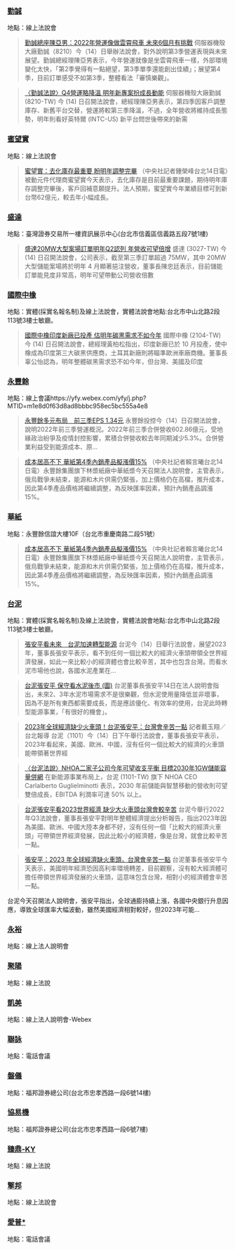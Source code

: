 
 ### [勤誠](https://www.google.com/search?q=勤誠&tbm=nws&tbs=qdr:d)


地點：線上法說會

> [勤誠總座陳亞男：2022年營運像做雲霄飛車 未來6個月有挑戰](https://tw.stock.yahoo.com/news/%E5%8B%A4%E8%AA%A0%E7%B8%BD%E5%BA%A7%E9%99%B3%E4%BA%9E%E7%94%B7%EF%BC%9A-2022-%E5%B9%B4%E7%87%9F%E9%81%8B%E5%83%8F%E5%81%9A%E9%9B%B2%E9%9C%84%E9%A3%9B%E8%BB%8A-%E6%9C%AA%E4%BE%86-6-%E5%80%8B%E6%9C%88%E6%9C%89%E6%8C%91%E6%88%B0-104324898.html)
伺服器機殼大廠勤誠（8210）今（14）日舉辦法說會，對外說明第3季營運表現與未來展望。勤誠總經理陳亞男表示，今年營運就像是坐雲霄飛車一樣，外部環境變化太快，「第2季覺得有一點絕望，第3季單季還能創出佳績」；展望第4季，目前訂單感受不如第3季，整體看法「審慎樂觀」。

> [〈勤誠法說〉Q4營運略降溫 明年新專案扮成長動能](https://tw.stock.yahoo.com/news/%E5%8B%A4%E8%AA%A0%E6%B3%95%E8%AA%AA-q4%E7%87%9F%E9%81%8B%E7%95%A5%E9%99%8D%E6%BA%AB-%E6%98%8E%E5%B9%B4%E6%96%B0%E5%B0%88%E6%A1%88%E6%89%AE%E6%88%90%E9%95%B7%E5%8B%95%E8%83%BD-100255232.html)
伺服器機殼大廠勤誠 (8210-TW) 今 (14) 日召開法說會，總經理陳亞男表示，第四季因客戶調整庫存、新舊平台交替，營運將較第三季降溫，不過，全年營收將維持成長態勢，明年則看好英特爾 (INTC-US) 新平台問世後帶來的新需

 ### [蜜望實](https://www.google.com/search?q=蜜望實&tbm=nws&tbs=qdr:d)


地點：線上法說會

> [蜜望實：去化庫存最重要 盼明年調整完畢](https://tw.news.yahoo.com/%E8%9C%9C%E6%9C%9B%E5%AF%A6-%E5%8E%BB%E5%8C%96%E5%BA%AB%E5%AD%98%E6%9C%80%E9%87%8D%E8%A6%81-%E7%9B%BC%E6%98%8E%E5%B9%B4%E8%AA%BF%E6%95%B4%E5%AE%8C%E7%95%A2-080912993.html)
（中央社記者鍾榮峰台北14日電）被動元件代理商蜜望實今天表示，去化庫存是目前最重要課題，期待明年庫存調整完畢後，客戶回補意願提升。法人預期，蜜望實今年業績目標可到新台幣62億元，較去年小幅成長。

 ### [盛達](https://www.google.com/search?q=盛達&tbm=nws&tbs=qdr:d)


地點：臺灣證券交易所一樓資訊展示中心(台北市信義區信義路五段7號1樓)

> [盛達20MW大型案場訂單明年Q2認列 年營收可望倍增](https://tw.stock.yahoo.com/news/%E7%9B%9B%E9%81%9420mw%E5%A4%A7%E5%9E%8B%E6%A1%88%E5%A0%B4%E8%A8%82%E5%96%AE%E6%98%8E%E5%B9%B4q2%E8%AA%8D%E5%88%97-%E5%B9%B4%E7%87%9F%E6%94%B6%E5%8F%AF%E6%9C%9B%E5%80%8D%E5%A2%9E-104114871.html)
盛達 (3027-TW) 今 (14) 日召開法說會，公司表示，截至第三季訂單超過 75MW，其中 20MW 大型儲能案場將於明年 4 月顯著挹注營收，董事長陳忠廷表示，目前儲能訂單能見度非常高，明年可望帶動公司營收倍數

 ### [國際中橡](https://www.google.com/search?q=國際中橡&tbm=nws&tbs=qdr:d)


地點：實體(採實名報名制)及線上法說會，實體法說會地點:台北市中山北路2段113號3樓士敏廳。

> [國際中橡印度新廠已投產 估明年碳黑需求不如今年](https://tw.stock.yahoo.com/news/%E5%9C%8B%E9%9A%9B%E4%B8%AD%E6%A9%A1%E5%8D%B0%E5%BA%A6%E6%96%B0%E5%BB%A0%E5%B7%B2%E6%8A%95%E7%94%A2-%E4%BC%B0%E6%98%8E%E5%B9%B4%E7%A2%B3%E9%BB%91%E9%9C%80%E6%B1%82%E4%B8%8D%E5%A6%82%E4%BB%8A%E5%B9%B4-103527968.html)
國際中橡 (2104-TW) 今 (14) 日召開法說會，總經理黃柏松指出，印度新廠已於 10 月投產，使中橡成為印度第三大碳黑供應商，土耳其新廠則將瞄準歐洲車廠商機。董事長辜公怡認為，明年整體碳黑需求恐不如今年，但台灣、美國及印度

 ### [永豐餘](https://www.google.com/search?q=永豐餘&tbm=nws&tbs=qdr:d)


地點：線上會議https://yfy.webex.com/yfy/j.php?MTID=m1e8d0f63d8ad8bbbc958ec5bc555a4e8

> [永豐餘多元布局　前三季EPS 1.34元](https://tw.news.yahoo.com/%E6%B0%B8%E8%B1%90%E9%A4%98%E5%A4%9A%E5%85%83%E5%B8%83%E5%B1%80-%E5%89%8D%E4%B8%89%E5%AD%A3eps-1-34%E5%85%83-110621931.html)
永豐餘投控今（14）日召開法說會，說明2022年前三季營運概況。2022年前三季合併營收602.86億元，受地緣政治紛爭及疫情封控影響，累積合併營收較去年同期減少5.3%。合併營業利益受到能源成本、原...

> [成本居高不下 華紙第4季內銷產品擬漲價15%](https://tw.news.yahoo.com/%E6%88%90%E6%9C%AC%E5%B1%85%E9%AB%98%E4%B8%8D%E4%B8%8B-%E8%8F%AF%E7%B4%99%E7%AC%AC4%E5%AD%A3%E5%85%A7%E9%8A%B7%E7%94%A2%E5%93%81%E6%93%AC%E6%BC%B2%E5%83%B915-101604435.html)
（中央社記者賴言曦台北14日電）永豐餘集團旗下林漿紙廠中華紙漿今天召開法人說明會，主管表示，俄烏戰爭未結束，能源和木片供需仍緊張，加上價格仍在高檔，推升成本，因此第4季產品價格將繼續調整，為反映匯率因素，預計內銷產品調漲15%。

 ### [華紙](https://www.google.com/search?q=華紙&tbm=nws&tbs=qdr:d)


地點：永豐餘信誼大樓10F（台北市重慶南路二段51號）

> [成本居高不下 華紙第4季內銷產品擬漲價15%](https://tw.news.yahoo.com/%E6%88%90%E6%9C%AC%E5%B1%85%E9%AB%98%E4%B8%8D%E4%B8%8B-%E8%8F%AF%E7%B4%99%E7%AC%AC4%E5%AD%A3%E5%85%A7%E9%8A%B7%E7%94%A2%E5%93%81%E6%93%AC%E6%BC%B2%E5%83%B915-101604435.html)
（中央社記者賴言曦台北14日電）永豐餘集團旗下林漿紙廠中華紙漿今天召開法人說明會，主管表示，俄烏戰爭未結束，能源和木片供需仍緊張，加上價格仍在高檔，推升成本，因此第4季產品價格將繼續調整，為反映匯率因素，預計內銷產品調漲15%。

 ### [台泥](https://www.google.com/search?q=台泥&tbm=nws&tbs=qdr:d)


地點：實體(採實名報名制)及線上法說會，實體法說會地點:台北市中山北路2段113號3樓士敏廳。

> [張安平看未來　台泥加速轉型能源](https://tw.news.yahoo.com/%E5%BC%B5%E5%AE%89%E5%B9%B3%E7%9C%8B%E6%9C%AA%E4%BE%86-%E5%8F%B0%E6%B3%A5%E5%8A%A0%E9%80%9F%E8%BD%89%E5%9E%8B%E8%83%BD%E6%BA%90-094507949.html)
台泥今（14）日舉行法說會，展望2023年，董事長張安平表示，看不到任何一個比較大的經濟火車頭帶領全世界經濟發展，如此一來比較小的經濟體也會比較辛苦，其中也包含台灣。而看水泥市場他也說，各國水泥產業在...

> [台泥張安平 保守看水泥後市 (圖)](https://tw.news.yahoo.com/%E5%8F%B0%E6%B3%A5%E5%BC%B5%E5%AE%89%E5%B9%B3-%E4%BF%9D%E5%AE%88%E7%9C%8B%E6%B0%B4%E6%B3%A5%E5%BE%8C%E5%B8%82-%E5%9C%96-082457395.html)
台泥董事長張安平14日在法人說明會指出，未來2、3年水泥市場需求不是很樂觀，但水泥使用量降低並非壞事，因為不是所有東西都需要成長，而是應該優化、有效率的使用，台泥此時轉型能源事業，「有很好的機會」。

> [2023年全球經濟缺少火車頭！台泥張安平：台灣會辛苦一點](https://tw.news.yahoo.com/2023%E5%B9%B4%E5%85%A8%E7%90%83%E7%B6%93%E6%BF%9F%E7%BC%BA%E5%B0%91%E7%81%AB%E8%BB%8A%E9%A0%AD-%E5%8F%B0%E6%B3%A5%E5%BC%B5%E5%AE%89%E5%B9%B3-%E5%8F%B0%E7%81%A3%E6%9C%83%E8%BE%9B%E8%8B%A6-%E9%BB%9E-122052987.html)
記者戴玉翔／台北報導 台泥（1101）今（14）日下午舉行法說會，董事長張安平表示，2023年看起來，美國、歐洲、中國，沒有任何一個比較大的經濟的火車頭能帶領著世界經

> [〈台泥法說〉NHOA二家子公司今年可望收支平衡 目標2030年1GW儲能容量併網](https://tw.stock.yahoo.com/news/%E5%8F%B0%E6%B3%A5%E6%B3%95%E8%AA%AA-nhoa%E4%BA%8C%E5%AE%B6%E5%AD%90%E5%85%AC%E5%8F%B8%E4%BB%8A%E5%B9%B4%E5%8F%AF%E6%9C%9B%E6%94%B6%E6%94%AF%E5%B9%B3%E8%A1%A1-%E7%9B%AE%E6%A8%992030%E5%B9%B41gw%E5%84%B2%E8%83%BD%E5%AE%B9%E9%87%8F%E4%BD%B5%E7%B6%B2-131347154.html)
在新能源事業布局上，台泥 (1101-TW) 旗下 NHOA CEO Carlalberto Guglielminotti 表示，2030 年前儲能與智慧移動的營收則可望雙倍成長，EBITDA 利潤率可達 50% 以上。

> [台泥張安平看2023世界經濟 缺少大火車頭台灣會較辛苦](https://tw.stock.yahoo.com/news/%E5%8F%B0%E6%B3%A5%E5%BC%B5%E5%AE%89%E5%B9%B3%E7%9C%8B2023%E4%B8%96%E7%95%8C%E7%B6%93%E6%BF%9F-%E7%BC%BA%E5%B0%91%E5%A4%A7%E7%81%AB%E8%BB%8A%E9%A0%AD%E5%8F%B0%E7%81%A3%E6%9C%83%E8%BC%83%E8%BE%9B%E8%8B%A6-105144033.html)
台泥今舉行2022年Q3法說會，董事長張安平對明年整體經濟提出分析報告，指出2023年因為美國、歐洲、中國大陸本身都不好，沒有任何一個「比較大的經濟火車頭」可帶領世界經濟發展，因此比較小的經濟體，像是台灣，就會比較辛苦一點。

> [張安平：2023 年全球經濟缺火車頭，台灣會辛苦一點](https://finance.technews.tw/2022/11/14/global-economy-lacks-locomotive-in-2023/)
台泥董事長張安平今天表示，美國明年經濟恐因高利率環境轉差，目前觀察，沒有較大經濟體可擔任帶領世界經濟發展的火車頭，這意味包含台灣，相對小的經濟體會辛苦一點。台泥今天召開法人說明會，張安平指出，全球通膨持續上漲，各國中央銀行升息因應，導致全球匯率大幅波動，雖然美國經濟相對較好，但2023年可能...

 ### [永裕](https://www.google.com/search?q=永裕&tbm=nws&tbs=qdr:d)


地點：線上法人說明會

 ### [聚陽](https://www.google.com/search?q=聚陽&tbm=nws&tbs=qdr:d)


地點：線上法說

 ### [凱美](https://www.google.com/search?q=凱美&tbm=nws&tbs=qdr:d)


地點：線上法人說明會-Webex

 ### [聯詠](https://www.google.com/search?q=聯詠&tbm=nws&tbs=qdr:d)


地點：電話會議

 ### [磐儀](https://www.google.com/search?q=磐儀&tbm=nws&tbs=qdr:d)


地點：福邦證券總公司(台北市忠孝西路一段6號14樓)

 ### [協易機](https://www.google.com/search?q=協易機&tbm=nws&tbs=qdr:d)


地點：福邦證券總公司(台北市忠孝西路一段6號7樓)

 ### [臻鼎-KY](https://www.google.com/search?q=臻鼎-KY&tbm=nws&tbs=qdr:d)


地點：線上法說

 ### [擎邦](https://www.google.com/search?q=擎邦&tbm=nws&tbs=qdr:d)


地點：線上法說會

 ### [愛普*](https://www.google.com/search?q=愛普*&tbm=nws&tbs=qdr:d)


地點：電話會議
